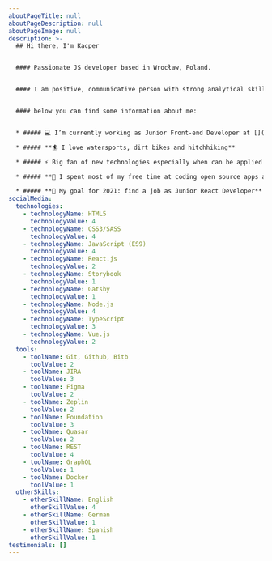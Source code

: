 ```yaml
---
aboutPageTitle: null
aboutPageDescription: null
aboutPageImage: null
description: >-
  ## Hi there, I'm Kacper


  #### Passionate JS developer based in Wrocław, Poland.


  #### I am positive, communicative person with strong analytical skills.


  #### below you can find some information about me:


  * ##### 💻 I’m currently working as Junior Front-end Developer at [](https://infermedica.com/)[2MD](https://2md.pl/)

  * ##### **🏄 I love watersports, dirt bikes and hitchhiking**

  * ##### ⚡ Big fan of new technologies especially when can be applied in real life

  * ##### **🔧 I spent most of my free time at coding open source apps and fixing machines at my workshop**

  * ##### **🦾 My goal for 2021: find a job as Junior React Developer**
socialMedia:
  technologies:
    - technologyName: HTML5
      technologyValue: 4
    - technologyName: CSS3/SASS
      technologyValue: 4
    - technologyName: JavaScript (ES9)
      technologyValue: 4
    - technologyName: React.js
      technologyValue: 2
    - technologyName: Storybook
      technologyValue: 1
    - technologyName: Gatsby
      technologyValue: 1
    - technologyName: Node.js
      technologyValue: 4
    - technologyName: TypeScript
      technologyValue: 3
    - technologyName: Vue.js
      technologyValue: 2
  tools:
    - toolName: Git, Github, Bitb
      toolValue: 2
    - toolName: JIRA
      toolValue: 3
    - toolName: Figma
      toolValue: 2
    - toolName: Zeplin
      toolValue: 2
    - toolName: Foundation
      toolValue: 3
    - toolName: Quasar
      toolValue: 2
    - toolName: REST
      toolValue: 4
    - toolName: GraphQL
      toolValue: 1
    - toolName: Docker
      toolValue: 1
  otherSkills:
    - otherSkillName: English
      otherSkillValue: 4
    - otherSkillName: German
      otherSkillValue: 1
    - otherSkillName: Spanish
      otherSkillValue: 1
testimonials: []
---
```

